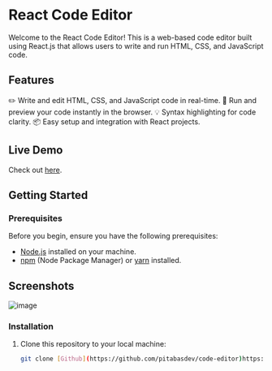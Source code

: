 # React Code Editor

Welcome to the React Code Editor! This is a web-based code editor built using React.js that allows users to write and run HTML, CSS, and JavaScript code.

## Features

✏️ Write and edit HTML, CSS, and JavaScript code in real-time.
🚀 Run and preview your code instantly in the browser.
💡 Syntax highlighting for code clarity.
📦 Easy setup and integration with React projects.
## Live Demo

Check out  [here](https://code-editor-k5dw.onrender.com/).
## Getting Started

### Prerequisites

Before you begin, ensure you have the following prerequisites:

- [Node.js](https://nodejs.org/) installed on your machine.
- [npm](https://www.npmjs.com/) (Node Package Manager) or [yarn](https://yarnpkg.com/) installed.
## Screenshots

![image](https://github.com/pitabasdev/Notes-app/assets/85897297/40191dbf-fb1a-490b-9351-03575f68cda3)

### Installation

1. Clone this repository to your local machine:

   ```bash
   git clone [Github](https://github.com/pitabasdev/code-editor)https://github.com/pitabasdev/code-editor
